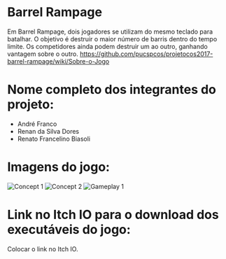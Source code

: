 # Barrel Rampage

Em Barrel Rampage, dois jogadores se utilizam do mesmo teclado para batalhar. O objetivo é destruir o maior número de barris dentro do tempo limite. Os competidores ainda podem destruir um ao outro, ganhando vantagem sobre o outro.
https://github.com/pucspcos/projetocos2017-barrel-rampage/wiki/Sobre-o-Jogo

# Nome completo dos integrantes do projeto:

* André Franco
* Renan da Silva Dores
* Renato Francelino Biasoli

# Imagens do jogo:

![Concept 1](https://github.com/pucspcos/projetocos2017-barrel-rampage/blob/master/Concepts/Concept1.jpg)
![Concept 2](https://github.com/pucspcos/projetocos2017-barrel-rampage/blob/master/Concepts/Concept2.jpg)
![Gameplay 1](https://github.com/pucspcos/projetocos2017-barrel-rampage/blob/master/Screenshots/Gameplay.jpg)

# Link no Itch IO para o download dos executáveis do jogo:

Colocar o link no Itch IO.
